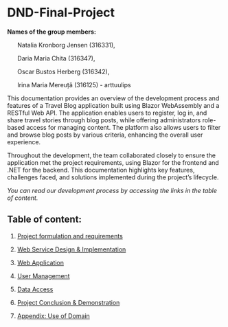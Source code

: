 # DND-Final-Project

**Names of the group members:**

<ul> Natalia Kronborg Jensen (316331),</ul>
<ul> Daria Maria Chita (316347),</ul>
<ul> Oscar Bustos Herberg (316342),</ul>
<ul> Irina Maria Mereuță (316125) - arttuulips </ul>

This documentation provides an overview of the development process and features of a Travel Blog application built using Blazor WebAssembly and a RESTful Web API. The application enables users to register, log in, and share travel stories through blog posts, while offering administrators role-based access for managing content. The platform also allows users to filter and browse blog posts by various criteria, enhancing the overall user experience. 

Throughout the development, the team collaborated closely to ensure the application met the project requirements, using Blazor for the frontend and .NET for the backend. This documentation highlights key features, challenges faced, and solutions implemented during the project’s lifecycle.

*You can read our development process by accessing the links in the table of content.*

## Table of content:

1. [Project formulation and requirements](https://github.com/arttuulips/DND-Final-Project/blob/ebf571a24d04aeb37d89ed3819c76c95562d39f4/Project%20Formulation.md)

2. [Web Service Design & Implementation]() 

3. [Web Application](https://github.com/arttuulips/DND-Final-Project/blob/3150a86cf5f6eba350568d1cd12d3722d90e8e32/Web%20Application.md)

4. [User Management](https://github.com/arttuulips/DND-Final-Project/blob/main/User%20Management.md)

5. [Data Access](https://github.com/arttuulips/DND-Final-Project/blob/a80c6eee17808de4ac83e953b58910ef1d0d7278/Documentation/Data%20Access.md)

6. [Project Conclusion & Demonstration](https://github.com/arttuulips/DND-Final-Project/blob/ed9a3cf43ce33a3e8e18a0ccb2eca328a3224104/Group%20Conclussion%20%26%20Demonstations.md)

7. [Appendix: Use of Domain](https://github.com/arttuulips/DND-Final-Project/blob/557d75bc27fbf516e801658c29701ad8b5383b54/Documentation/Domain.md)
